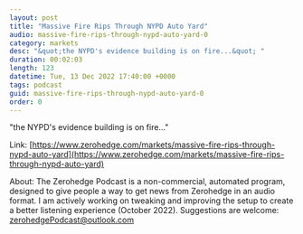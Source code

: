 ```yaml
---
layout: post
title: "Massive Fire Rips Through NYPD Auto Yard"
audio: massive-fire-rips-through-nypd-auto-yard-0
category: markets
desc: "&quot;the NYPD's evidence building is on fire...&quot; "
duration: 00:02:03
length: 123
datetime: Tue, 13 Dec 2022 17:40:00 +0000
tags: podcast
guid: massive-fire-rips-through-nypd-auto-yard-0
order: 0
---
```

&quot;the NYPD's evidence building is on fire...&quot; 

Link: [https://www.zerohedge.com/markets/massive-fire-rips-through-nypd-auto-yard](https://www.zerohedge.com/markets/massive-fire-rips-through-nypd-auto-yard)

About: The Zerohedge Podcast is a non-commercial, automated program, designed to give people a way to get news from Zerohedge in an audio format.  I am actively working on tweaking and improving the setup to create a better listening experience (October 2022).  Suggestions are welcome: [zerohedgePodcast@outlook.com](mailto:zerohedgePodcast@outlook.com)